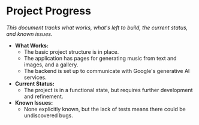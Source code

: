 # Project Progress

*This document tracks what works, what's left to build, the current status, and known issues.*

- **What Works:**
  - The basic project structure is in place.
  - The application has pages for generating music from text and images, and a gallery.
  - The backend is set up to communicate with Google's generative AI services.
- **Current Status:**
  - The project is in a functional state, but requires further development and refinement.
- **Known Issues:**
  - None explicitly known, but the lack of tests means there could be undiscovered bugs.
